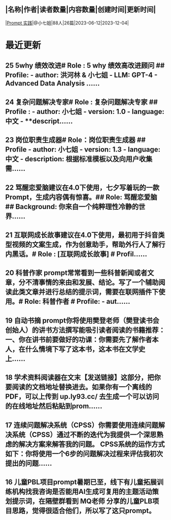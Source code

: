 |名称|作者|读者数量|内容数量|创建时间|更新时间|
---
|[Prompt 实践](https://xiaobot.net/p/Prompts?refer=0b133df9-27dc-423b-8101-639049001c13)|@小七姐|88人|26篇|2023-06-12|2023-12-04|

# 最近更新
## 25 5why 绩效改进# Role : 5 why 绩效高改进顾问 ## Profile: - author: 洪河林 & 小七姐 - LLM: GPT-4 - Advanced Data Analysis ......
## 24 复杂问题解决专家# Role : 复杂问题解决专家 ## Profile : - **author**: 小七姐 - **version**: 1.0 - **language**: 中文 - **descript......
## 23 岗位职责生成器# Role：岗位职责生成器 ## Profile - author: 小七姐 - version: 1.3 - language: 中文 - description: 根据标准模板以及向用户收集需......
## 22 骂醒恋爱脑建议在4.0下使用，七夕写着玩的一款Prompt，生成内容偶有惊喜。## Role: 骂醒恋爱脑 ## Background: 你来自一个纯粹理性冷静的世界......
## 21 互联网成长故事建议在4.0下使用，最初用于抖音类型视频的文案生成，作为创意助手，帮助外行人了解行内黑话。# Role : [互联网成长故事] # Profil......
## 20 科普作家 prompt常常看到一些科普新闻或者文章，分不清事情的来由和发展、结论。写了一个辅助阅读此类文章并进行总结的提示词，需要在联网插件下使用。# Role: 科普作者 # Profile: - aut......
## 19 自动书摘 prompt你将使用樊登老师（樊登读书会创始人）的讲书方法撰写能吸引读者阅读的书籍推荐：一、你在讲书前要做好的功课：你需要先了解作者本人，在什么情境下写了这本书，这本书在文学史上......
## 18 学术资料阅读器在文末【发送链接】这部分，把你要阅读的文档地址替换进去。如果你有一个离线的PDF，可以上传到 up.ly93.cc/ 去生成一个可以访问的在线地址然后粘贴到prom......
## 17 连续问题解决系统（CPSS）你需要使用连续问题解决系统（CPSS）通过不断的迭代为我提供一个深思熟虑的解决方案来解答我的问题。 CPSS系统的运作方式如下：你将使用一个6步的问题解决过程来评估我初次提出的问题......
## 16 儿童PBL项目prompt暑期已至，线下有儿童拓展训练机构找我咨询是否能用AI生成可复用的主题活动策划提示词，在隔壁群看到 MQ老师 分享的儿童PLB项目思路，觉得很适合他们，所以写了这只prompt。

